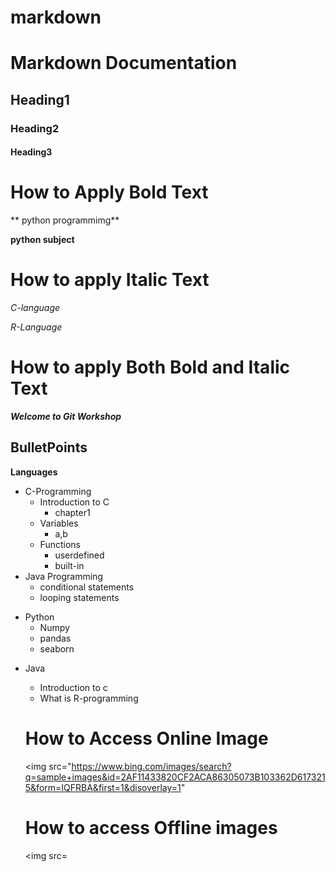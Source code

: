 # markdown


# Markdown Documentation

## Heading1
### Heading2
#### Heading3

# How to Apply Bold Text
 
 **
    python programmimg**
    
 __python subject__

# How to apply Italic Text

*C-language*

_R-Language_

# How to apply Both Bold and Italic Text 

***Welcome to Git Workshop***

## BulletPoints

**Languages**

+ C-Programming
   + Introduction to C
      - chapter1
   + Variables
      * a,b
   + Functions
      * userdefined
      * built-in
+ Java Programming
  * conditional statements
  * looping statements
- Python
  * Numpy
  * pandas
  * seaborn
* Java
  - Introduction to c
  - What is R-programming
  
  
  # How to Access Online Image
  <img src="https://www.bing.com/images/search?q=sample+images&id=2AF11433820CF2ACA86305073B103362D6173215&form=IQFRBA&first=1&disoverlay=1"
         
  # How to access Offline images
  <img src=
